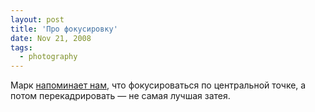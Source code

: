 ```yaml
---
layout: post
title: 'Про фокусировку'
date: Nov 21, 2008
tags:
  - photography
---
```


Марк [напоминает нам](http://markpon.livejournal.com/285266.html "Итоги и выводы опроса про фокусировку"), что фокусироваться по центральной точке, а потом перекадрировать — не самая лучшая затея.
